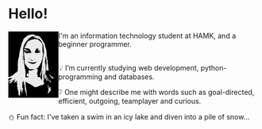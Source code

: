 # Hello!


<img src="https://github.com/sarpendal/sarpendal/blob/main/me_bw.jpg" alt="Black and white picture of Sari" width="20%" align="left">

<p>
I'm an information technology student at HAMK, 
and a beginner programmer.
<br><br>

:bulb: I’m currently studying web development, python-programming and databases.

:grey_question: One might describe me with words such as 
goal-directed, efficient, outgoing, teamplayer and curious.

:snowman: Fun fact: I've taken a swim in an icy lake and diven into a pile of snow...
</p>

                  
<!--
**sarpendal/sarpendal** is a ✨ _special_ ✨ repository because its `README.md` (this file) appears on your GitHub profile.

Here are some ideas to get you started:

- 🔭 I’m currently working on ...
- 🌱 I’m currently learning ...
- 👯 I’m looking to collaborate on ...
- 🤔 I’m looking for help with ...
- 💬 Ask me about ...
- 📫 How to reach me: ...
- 😄 Pronouns: ...
- ⚡ Fun fact: ...
-->
